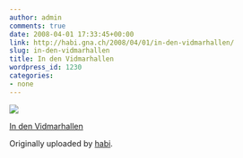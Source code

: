 ```yaml
---
author: admin
comments: true
date: 2008-04-01 17:33:45+00:00
link: http://habi.gna.ch/2008/04/01/in-den-vidmarhallen/
slug: in-den-vidmarhallen
title: In den Vidmarhallen
wordpress_id: 1230
categories:
- none
---
```



 [![](http://farm4.static.flickr.com/3039/2380797790_3a8209e6b5_m.jpg)](http://www.flickr.com/photos/habi/2380797790/)
   

 
  [In den Vidmarhallen](http://www.flickr.com/photos/habi/2380797790/)
    

  Originally uploaded by [habi](http://www.flickr.com/people/habi/).
 




  


